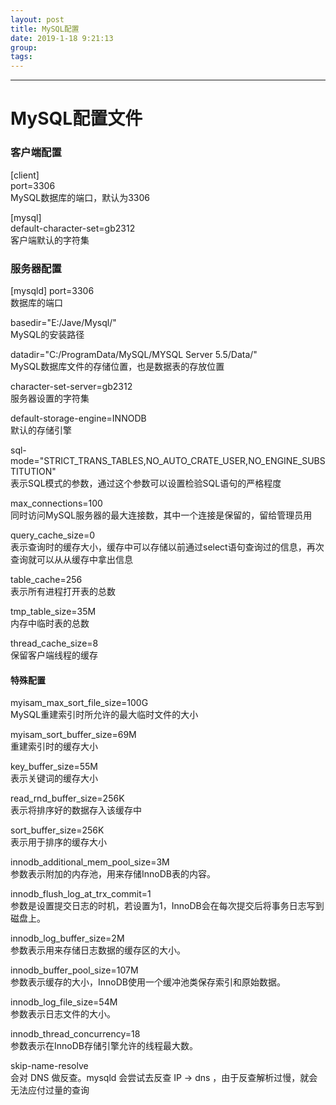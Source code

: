 ```yaml
---
layout: post  
title: MySQL配置  
date: 2019-1-18 9:21:13  
group:   
tags:   
---
```

---
# MySQL配置文件 #  
### 客户端配置 ###
[client]  
port=3306  
MySQL数据库的端口，默认为3306

[mysql]  
default-character-set=gb2312  
客户端默认的字符集
### 服务器配置 ###
[mysqld]
port=3306  
数据库的端口  

basedir="E:/Jave/Mysql/"  
MySQL的安装路径  

datadir="C:/ProgramData/MySQL/MYSQL Server 5.5/Data/"  
MySQL数据库文件的存储位置，也是数据表的存放位置  

character-set-server=gb2312  
服务器设置的字符集  

default-storage-engine=INNODB  
默认的存储引擎  

sql-mode="STRICT_TRANS_TABLES,NO_AUTO_CRATE_USER,NO_ENGINE_SUBSTITUTION"  
表示SQL模式的参数，通过这个参数可以设置检验SQL语句的严格程度  

max_connections=100  
同时访问MySQL服务器的最大连接数，其中一个连接是保留的，留给管理员用  

query_cache_size=0  
表示查询时的缓存大小，缓存中可以存储以前通过select语句查询过的信息，再次查询就可以从从缓存中拿出信息  

table_cache=256  
表示所有进程打开表的总数  

tmp_table_size=35M  
内存中临时表的总数  

thread_cache_size=8  
保留客户端线程的缓存  

#### 特殊配置 ####
myisam_max_sort_file_size=100G  
MySQL重建索引时所允许的最大临时文件的大小  

myisam_sort_buffer_size=69M  
重建索引时的缓存大小  

key_buffer_size=55M  
表示关键词的缓存大小  

read_rnd_buffer_size=256K  
表示将排序好的数据存入该缓存中  

sort_buffer_size=256K  
表示用于排序的缓存大小  



innodb_additional_mem_pool_size=3M  
参数表示附加的内存池，用来存储InnoDB表的内容。

innodb_flush_log_at_trx_commit=1  
参数是设置提交日志的时机，若设置为1，InnoDB会在每次提交后将事务日志写到磁盘上。

innodb_log_buffer_size=2M  
参数表示用来存储日志数据的缓存区的大小。

innodb_buffer_pool_size=107M  
参数表示缓存的大小，InnoDB使用一个缓冲池类保存索引和原始数据。

innodb_log_file_size=54M  
参数表示日志文件的大小。

innodb_thread_concurrency=18  
参数表示在InnoDB存储引擎允许的线程最大数。


skip-name-resolve  
会对 DNS 做反查。mysqld 会尝试去反查 IP -> dns ，由于反查解析过慢，就会无法应付过量的查询